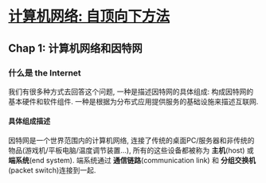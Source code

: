 # [计算机网络: 自顶向下方法](https://gaia.cs.umass.edu/kurose_ross/ )

## Chap 1: 计算机网络和因特网

### 什么是 the Internet
我们有很多种方式去回答这个问题, 一种是描述因特网的具体组成: 构成因特网的基本硬件和软件组件. 一种是根据为分布式应用提供服务的基础设施来描述互联网. 
#### 具体组成描述
因特网是一个世界范围内的计算机网络, 连接了传统的桌面PC/服务器和非传统的物品(游戏机/平板电脑/温度调节装置...), 所有的这些设备都被称为 **主机**(host) 或 **端系统**(end system). 端系统通过 **通信链路**(communication link) 和 **分组交换机**(packet switch)连接到一起.